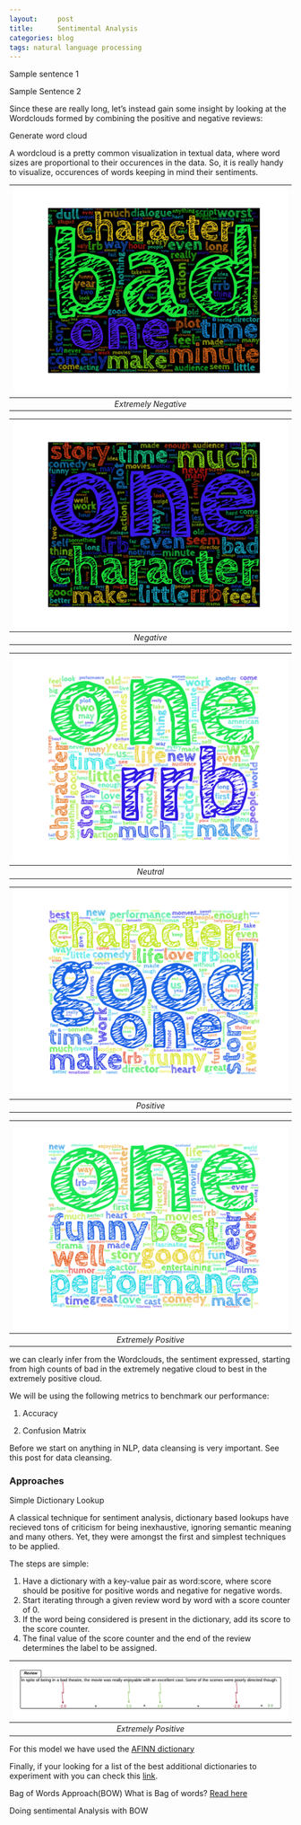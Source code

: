 ```yaml
---
layout:     post
title:      Sentimental Analysis
categories: blog 
tags: natural language processing
---
```


Sample sentence 1

<script src="https://gist.github.com/x0v/53d644f0d78b009d5802334a4e9fd726.js"></script>

Sample Sentence 2
<script src="https://gist.github.com/x0v/36fedf434781e93dfe21e3b3d31eb4d6.js"></script>

<!--more-->

Since these are really long, let’s instead gain some insight by looking at the Wordclouds formed by combining the positive and negative reviews:


Generate word cloud

<script src="https://gist.github.com/x0v/f44ef75b2ad2c6ae9d75ea3e86f71731.js"></script>


 A wordcloud is a pretty common visualization in textual data, where word sizes are proportional to their occurences in the data. So, it is really handy to visualize, occurences of words keeping in mind their sentiments.

| ![space-5.jpg](/assets/images/projects/313.png) | 
|:--:| 
| *Extremely Negative* |

| ![space-1.jpg](/assets/images/projects/312.png) | 
|:--:| 
| *Negative* |


| ![space-2.jpg](/assets/images/projects/314.png) | 
|:--:| 
| *Neutral* |


| ![space-3.jpg](/assets/images/projects/315.png) | 
|:--:| 
| *Positive* |

| ![space-4.jpg](/assets/images/projects/316.png) | 
|:--:| 
| *Extremely Positive* |


we can clearly infer from the Wordclouds, the sentiment expressed, starting from high counts of bad in the extremely negative cloud to best in the extremely positive cloud.


We will be using the following metrics to benchmark our performance:

1. Accuracy

2. Confusion Matrix


Before we start on anything in NLP, data cleansing is very important.
See this post for data cleansing.


### Approaches

Simple Dictionary Lookup

A classical technique for sentiment analysis, dictionary based lookups have recieved tons of criticism for being inexhaustive, ignoring semantic meaning and many others. Yet, they were amongst the first and simplest techniques to be applied.

The steps are simple:

1. Have a dictionary with a key-value pair as word:score, where score should be positive for positive words and negative for negative words.
2. Start iterating through a given review word by word with a score counter of 0.
3. If the word being considered is present in the dictionary, add its score to the score counter.
4. The final value of the score counter and the end of the review determines the label to be assigned.

| ![space.jpg](/images/DBSA.png) | 
|:--:| 
| *Extremely Positive* |


For this model we have used the [AFINN dictionary](http://www2.imm.dtu.dk/pubdb/views/publication_details.php?id=6010)

<script src="https://gist.github.com/x0v/2efe9ab0fa2e26ce7763e24017e15c68.js"></script>

Finally, if your looking for a list of the best additional dictionaries to experiment with you can check this [link](https://stackoverflow.com/questions/4188706/sentiment-analysis-dictionaries).


Bag of Words Approach(BOW)
What is Bag of words? [Read here](https://imprashant.com/blog/2017/12/bag-of-words/)

Doing sentimental Analysis with BOW

<script src="https://gist.github.com/x0v/e1e522ef6f3c7dd48c3c0a2b1fff2c42.js"></script>




